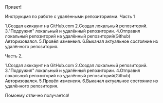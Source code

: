 Привет!

Инструкцмя по работе с удалёнными репозиториями. Часть 1

1.Создал акккаунт на GitHub.com
2.Создал локальный репозиторий.
3."Подружил" локальный и удалённый репозитории.
4.Отправил локальный репозиторий на удалённый репозиторий(Github) Авторизовался.
5.Провёл изменеия.
6.Выкачал актуальное состояние из удалённого репозитория.

Часть 2.

1.Создал акккаунт на GitHub.com
2.Создал локальный репозиторий.
3."Подружил" локальный и удалённый репозитории.
4.Отправил локальный репозиторий на удалённый репозиторий(Github) Авторизовался.
5.Провёл изменеия.
6.Выкачал актуальное состояние из удалённого репозитория.

Помоему отлично получается!
